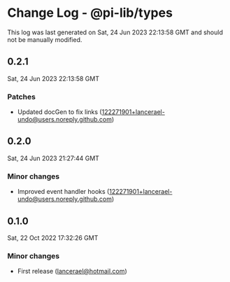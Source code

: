 # Change Log - @pi-lib/types

This log was last generated on Sat, 24 Jun 2023 22:13:58 GMT and should not be manually modified.

<!-- Start content -->

## 0.2.1

Sat, 24 Jun 2023 22:13:58 GMT

### Patches

- Updated docGen to fix links (122271901+lancerael-undo@users.noreply.github.com)

## 0.2.0

Sat, 24 Jun 2023 21:27:44 GMT

### Minor changes

- Improved event handler hooks (122271901+lancerael-undo@users.noreply.github.com)

## 0.1.0

Sat, 22 Oct 2022 17:32:26 GMT

### Minor changes

- First release (lancerael@hotmail.com)
